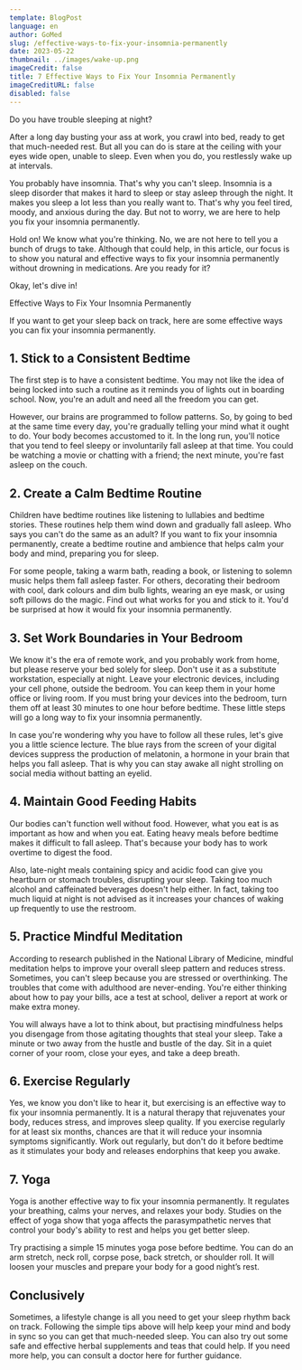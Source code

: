 ```yaml
---
template: BlogPost
language: en
author: GoMed
slug: /effective-ways-to-fix-your-insomnia-permanently
date: 2023-05-22
thumbnail: ../images/wake-up.png
imageCredit: false
title: 7 Effective Ways to Fix Your Insomnia Permanently
imageCreditURL: false
disabled: false
---
```


Do you have trouble sleeping at night?

After a long day busting your ass at work, you crawl into bed, ready to get that much-needed rest. But all you can do is stare at the ceiling with your eyes wide open, unable to sleep. Even when you do, you restlessly wake up at intervals.

You probably have insomnia. That's why you can't sleep. Insomnia is a sleep disorder that makes it hard to sleep or stay asleep through the night. It makes you sleep a lot less than you really want to. That's why you feel tired, moody, and anxious during the day. But not to worry, we are here to help you fix your insomnia permanently.

Hold on! We know what you're thinking. No, we are not here to tell you a bunch of drugs to take. Although that could help, in this article, our focus is to show you natural and effective ways to fix your insomnia permanently without drowning in medications. 
Are you ready for it?

Okay, let's dive in!

Effective Ways to Fix Your Insomnia Permanently 

If you want to get your sleep back on track, here are some effective ways you can fix your insomnia permanently.

## 1. Stick to a Consistent Bedtime

The first step is to have a consistent bedtime. You may not like the idea of being locked into such a routine as it reminds you of lights out in boarding school. Now, you're an adult and need all the freedom you can get. 

However, our brains are programmed to follow patterns. So, by going to bed at the same time every day, you're gradually telling your mind what it ought to do. Your body becomes accustomed to it. In the long run, you'll notice that you tend to feel sleepy or involuntarily fall asleep at that time. You could be watching a movie or chatting with a friend; the next minute, you're fast asleep on the couch. 

## 2. Create a Calm Bedtime Routine

Children have bedtime routines like listening to lullabies and bedtime stories. These routines help them wind down and gradually fall asleep. Who says you can't do the same as an adult? If you want to fix your insomnia permanently, create a bedtime routine and ambience that helps calm your body and mind, preparing you for sleep. 

For some people, taking a warm bath, reading a book, or listening to solemn music helps them fall asleep faster. For others, decorating their bedroom with cool, dark colours and dim bulb lights, wearing an eye mask, or using soft pillows do the magic. Find out what works for you and stick to it. You'd be surprised at how it would fix your insomnia permanently.

## 3. Set Work Boundaries in Your Bedroom 

We know it's the era of remote work, and you probably work from home, but please reserve your bed solely for sleep. Don't use it as a substitute workstation, especially at night. Leave your electronic devices, including your cell phone, outside the bedroom. You can keep them in your home office or living room. If you must bring your devices into the bedroom, turn them off at least 30 minutes to one hour before bedtime. These little steps will go a long way to fix your insomnia permanently.

In case you're wondering why you have to follow all these rules, let's give you a little science lecture. The blue rays from the screen of your digital devices suppress the production of melatonin, a hormone in your brain that helps you fall asleep. That is why you can stay awake all night strolling on social media without batting an eyelid. 

## 4. Maintain Good Feeding Habits

Our bodies can't function well without food. However, what you eat is as important as how and when you eat. Eating heavy meals before bedtime makes it difficult to fall asleep. That's because your body has to work overtime to digest the food. 

Also, late-night meals containing spicy and acidic food can give you heartburn or stomach troubles, disrupting your sleep. Taking too much alcohol and caffeinated beverages doesn't help either. In fact, taking too much liquid at night is not advised as it increases your chances of waking up frequently to use the restroom.

## 5. Practice Mindful Meditation

According to research published in the National Library of Medicine, mindful meditation helps to improve your overall sleep pattern and reduces stress. Sometimes, you can't sleep because you are stressed or overthinking. The troubles that come with adulthood are never-ending. You're either thinking about how to pay your bills, ace a test at school, deliver a report at work or make extra money. 

You will always have a lot to think about, but practising mindfulness helps you disengage from those agitating thoughts that steal your sleep. Take a minute or two away from the hustle and bustle of the day. Sit in a quiet corner of your room, close your eyes, and take a deep breath. 

## 6. Exercise Regularly 

Yes, we know you don't like to hear it, but exercising is an effective way to fix your insomnia permanently. It is a natural therapy that rejuvenates your body, reduces stress, and improves sleep quality. If you exercise regularly for at least six months, chances are that it will reduce your insomnia symptoms significantly. Work out regularly, but don't do it before bedtime as it stimulates your body and releases endorphins that keep you awake. 

## 7. Yoga 

Yoga is another effective way to fix your insomnia permanently. It regulates your breathing, calms your nerves, and relaxes your body. Studies on the effect of yoga show that yoga affects the parasympathetic nerves that control your body's ability to rest and helps you get better sleep. 

Try practising a simple 15 minutes yoga pose before bedtime. You can do an arm stretch, neck roll, corpse pose, back stretch, or shoulder roll. It will loosen your muscles and prepare your body for a good night’s rest. 

## Conclusively

Sometimes, a lifestyle change is all you need to get your sleep rhythm back on track. Following the simple tips above will help keep your mind and body in sync so you can get that much-needed sleep. You can also try out some safe and effective herbal supplements and teas that could help. If you need more help, you can consult a doctor here for further guidance. 